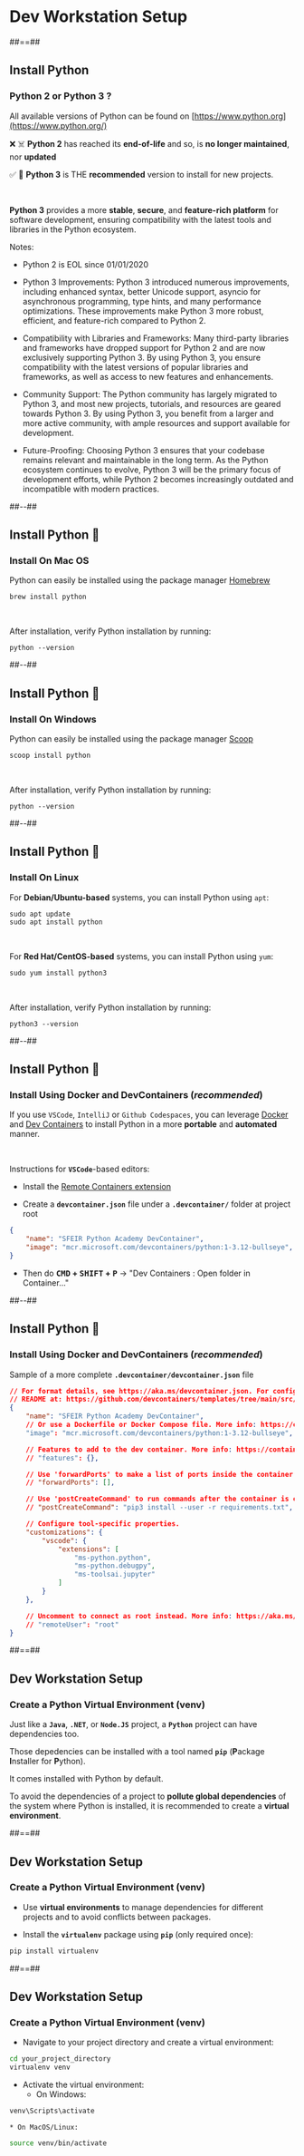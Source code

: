<!-- .slide: class="transition-bg-green-5 left" -->

# Dev Workstation Setup

##==##

## Install Python

### **Python 2 or Python 3** ?

All available versions of Python can be found on  [https://www.python.org](https://www.python.org/) 

❌ ☠️ **Python 2** has reached its **end-of-life**  and so, is **no longer maintained**, nor **updated**

✅ 🙂 **Python 3** is THE **recommended** version to install for new projects.

<br/>

**Python 3** provides a more **stable**, **secure**, and **feature-rich platform** for software development, ensuring compatibility with the latest tools and libraries in the Python ecosystem.

Notes:

- Python 2 is EOL since 01/01/2020

- Python 3 Improvements: Python 3 introduced numerous improvements, including enhanced syntax, better Unicode support, asyncio for asynchronous programming, type hints, and many performance optimizations. These improvements make Python 3 more robust, efficient, and feature-rich compared to Python 2.

- Compatibility with Libraries and Frameworks: Many third-party libraries and frameworks have dropped support for Python 2 and are now exclusively supporting Python 3. By using Python 3, you ensure compatibility with the latest versions of popular libraries and frameworks, as well as access to new features and enhancements.

- Community Support: The Python community has largely migrated to Python 3, and most new projects, tutorials, and resources are geared towards Python 3. By using Python 3, you benefit from a larger and more active community, with ample resources and support available for development.

- Future-Proofing: Choosing Python 3 ensures that your codebase remains relevant and maintainable in the long term. As the Python ecosystem continues to evolve, Python 3 will be the primary focus of development efforts, while Python 2 becomes increasingly outdated and incompatible with modern practices.

##--##

<!-- .slide: class="with-code consolas" -->

## Install Python 🐍

### Install On **Mac OS**

Python can easily be installed using the package manager [Homebrew](https://brew.sh/)

```
brew install python
```
<!-- .element: class="big-code" -->

<br/>

After installation, verify Python installation by running:

```
python --version
```
<!-- .element: class="big-code" -->

##--##

<!-- .slide: class="with-code consolas" -->

## Install Python 🐍

### Install On **Windows**

Python can easily be installed using the package manager [Scoop](https://scoop.sh/)

```
scoop install python
```
<!-- .element: class="big-code" -->

<br/>

After installation, verify Python installation by running:

```
python --version
```
<!-- .element: class="big-code" -->

##--##

<!-- .slide: class="with-code consolas" -->

## Install Python 🐍

### Install On **Linux**

For **Debian/Ubuntu-based** systems, you can install Python using `apt`:
```
sudo apt update
sudo apt install python
```
<!-- .element: class="big-code" -->

<br/>

For **Red Hat/CentOS-based** systems, you can install Python using `yum`:
```
sudo yum install python3
```
<!-- .element: class="big-code" -->

<br/>

After installation, verify Python installation by running:

```
python3 --version
```
<!-- .element: class="big-code" -->

##--##

<!-- .slide: class="with-code consolas" -->

## Install Python 🐍

### Install Using **Docker** and **DevContainers** (_recommended_)

If you use `VSCode`, `IntelliJ` or `Github Codespaces`,  you can leverage [Docker](https://docker.com) and [Dev Containers](https://containers.dev) to install Python in a more **portable** and **automated** manner.

<br/>

Instructions for **`VSCode`**-based editors:

* Install  the [Remote Containers extension](https://marketplace.visualstudio.com/items?itemName=ms-vscode-remote.remote-containers)

* Create a **`devcontainer.json`** file under a **`.devcontainer/`** folder at project root

```json
{
	"name": "SFEIR Python Academy DevContainer",
	"image": "mcr.microsoft.com/devcontainers/python:1-3.12-bullseye",
}

```
* Then do **<kbd>CMD</kbd> + <kbd>SHIFT</kbd> + <kbd>P</kbd>** -> "Dev Containers : Open folder in Container..."

##--##

<!-- .slide: class="with-code consolas" -->

## Install Python 🐍

### Install Using **Docker** and **DevContainers** (_recommended_)

Sample of a more complete **`.devcontainer/devcontainer.json`** file

```json [4|6|9|18-26]
// For format details, see https://aka.ms/devcontainer.json. For config options, see the
// README at: https://github.com/devcontainers/templates/tree/main/src/typescript-node
{
	"name": "SFEIR Python Academy DevContainer",
	// Or use a Dockerfile or Docker Compose file. More info: https://containers.dev/guide/dockerfile
	"image": "mcr.microsoft.com/devcontainers/python:1-3.12-bullseye",

	// Features to add to the dev container. More info: https://containers.dev/features.
	// "features": {},

	// Use 'forwardPorts' to make a list of ports inside the container available locally.
	// "forwardPorts": [],

	// Use 'postCreateCommand' to run commands after the container is created.
	// "postCreateCommand": "pip3 install --user -r requirements.txt",

	// Configure tool-specific properties.
	"customizations": {
		"vscode": {
			"extensions": [
				"ms-python.python",
				"ms-python.debugpy",
				"ms-toolsai.jupyter"
			]
		}
	},

	// Uncomment to connect as root instead. More info: https://aka.ms/dev-containers-non-root.
	// "remoteUser": "root"
}

```

##==##

## Dev Workstation Setup 

### Create a **Python Virtual Environment** (venv)

Just like a **`Java`**, **`.NET`**, or **`Node.JS`** project, a **`Python`** project can have dependencies too.

Those depedencies can be installed with a tool named **`pip`** (**P**ackage **I**nstaller for **P**ython).

It comes installed with Python by default.

To avoid the dependencies of a project to **pollute global dependencies** of the system where Python is installed, it is recommended to create a **virtual environment**.

##==##

<!-- .slide: class="with-code consolas" -->

## Dev Workstation Setup 

### Create a **Python Virtual Environment** (venv)


* Use **virtual environments** to manage dependencies for different projects and to avoid conflicts between packages.

* Install the **`virtualenv`** package using **`pip`** (only required once):

```bash
pip install virtualenv
```
<!-- .element: class="big-code" -->

##==##

<!-- .slide: class="with-code consolas" -->

## Dev Workstation Setup 

### Create a **Python Virtual Environment** (venv)

* Navigate to your project directory and create a virtual environment:

```bash
cd your_project_directory
virtualenv venv
```
<!-- .element: class="big-code" -->

* Activate the virtual environment:
	* On Windows:
```bash
venv\Scripts\activate
```
<!-- .element: class="big-code" -->
	* On MacOS/Linux:
```bash
source venv/bin/activate
```
<!-- .element: class="big-code" -->
